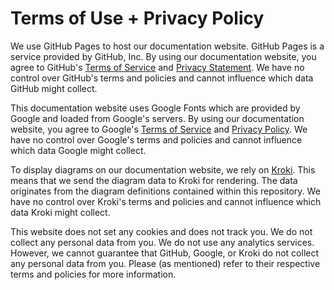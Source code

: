 # Terms of Use + Privacy Policy

We use GitHub Pages to host our documentation website. GitHub Pages is a service provided by GitHub, Inc. By using our documentation website, you agree to GitHub's [Terms of Service](https://docs.github.com/en/github/site-policy/github-terms-of-service) and [Privacy Statement](https://docs.github.com/en/github/site-policy/github-privacy-statement). We have no control over GitHub's terms and policies and cannot influence which data GitHub might collect.

This documentation website uses Google Fonts which are provided by Google and loaded from Google's servers. By using our documentation website, you agree to Google's [Terms of Service](https://policies.google.com/terms) and [Privacy Policy](https://policies.google.com/privacy). We have no control over Google's terms and policies and cannot influence which data Google might collect.

To display diagrams on our documentation website, we rely on [Kroki](https://kroki.io). This means that we send the diagram data to Kroki for rendering. The data originates from the diagram definitions contained within this repository. We have no control over Kroki's terms and policies and cannot influence which data Kroki might collect.

This website does not set any cookies and does not track you. We do not collect any personal data from you. We do not use any analytics services. However, we cannot guarantee that GitHub, Google, or Kroki do not collect any personal data from you. Please (as mentioned) refer to their respective terms and policies for more information.
